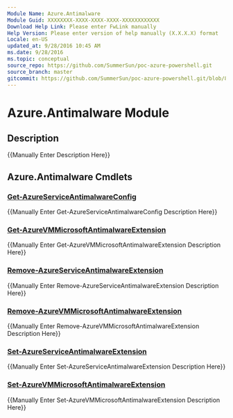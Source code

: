 ```yaml
---
Module Name: Azure.Antimalware
Module Guid: XXXXXXXX-XXXX-XXXX-XXXX-XXXXXXXXXXXX
Download Help Link: Please enter FwLink manually
Help Version: Please enter version of help manually (X.X.X.X) format
Locale: en-US
updated_at: 9/28/2016 10:45 AM
ms.date: 9/28/2016
ms.topic: conceptual
source_repo: https://github.com/SummerSun/poc-azure-powershell.git
source_branch: master
gitcommit: https://github.com/SummerSun/poc-azure-powershell.git/blob/8903b0f1daa01932ac5fa167f377736de2df6709/azureps-cmdlets-docs/Service%20Management/Antimalware%20Cmdlets/v0.9.8/Azure.Antimalware.md
---
```


# Azure.Antimalware Module
## Description
{{Manually Enter Description Here}}

## Azure.Antimalware Cmdlets
### [Get-AzureServiceAntimalwareConfig](Get-AzureServiceAntimalwareConfig.md)
{{Manually Enter Get-AzureServiceAntimalwareConfig Description Here}}

### [Get-AzureVMMicrosoftAntimalwareExtension](Get-AzureVMMicrosoftAntimalwareExtension.md)
{{Manually Enter Get-AzureVMMicrosoftAntimalwareExtension Description Here}}

### [Remove-AzureServiceAntimalwareExtension](Remove-AzureServiceAntimalwareExtension.md)
{{Manually Enter Remove-AzureServiceAntimalwareExtension Description Here}}

### [Remove-AzureVMMicrosoftAntimalwareExtension](Remove-AzureVMMicrosoftAntimalwareExtension.md)
{{Manually Enter Remove-AzureVMMicrosoftAntimalwareExtension Description Here}}

### [Set-AzureServiceAntimalwareExtension](Set-AzureServiceAntimalwareExtension.md)
{{Manually Enter Set-AzureServiceAntimalwareExtension Description Here}}

### [Set-AzureVMMicrosoftAntimalwareExtension](Set-AzureVMMicrosoftAntimalwareExtension.md)
{{Manually Enter Set-AzureVMMicrosoftAntimalwareExtension Description Here}}

